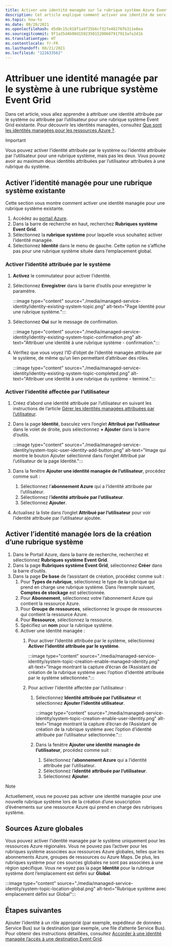 ```yaml
---
title: Activer une identité managée sur la rubrique système Azure Event Grid
description: Cet article explique comment activer une identité de service managée pour une rubrique système Azure Event Grid.
ms.topic: how-to
ms.date: 08/20/2021
ms.openlocfilehash: d5d8c15c818f1a9735b6cf32fe48276fb311e8ea
ms.sourcegitcommit: 9f1a35d4b90d159235015200607917913afe2d1b
ms.translationtype: HT
ms.contentlocale: fr-FR
ms.lasthandoff: 08/21/2021
ms.locfileid: "122633562"
---
```

# <a name="assign-a-system-managed-identity-to-an-event-grid-system-topic"></a>Attribuer une identité managée par le système à une rubrique système Event Grid
Dans cet article, vous allez apprendre à attribuer une identité attribuée par le système ou attribuée par l’utilisateur pour une rubrique système Event Grid existante. Pour découvrir les identités managées, consultez [Que sont les identités managées pour les ressources Azure ?](../active-directory/managed-identities-azure-resources/overview.md).  

> [!IMPORTANT]
> Vous pouvez activer l’identité attribuée par le système ou l’identité attribuée par l’utilisateur pour une rubrique système, mais pas les deux. Vous pouvez avoir au maximum deux identités attribuées par l’utilisateur attribuées à une rubrique du système. 

## <a name="enable-managed-identity-for-an-existing-system-topic"></a>Activer l’identité managée pour une rubrique système existante
Cette section vous montre comment activer une identité managée pour une rubrique système existante. 

1. Accédez au [portail Azure](https://portal.azure.com).
2. Dans la barre de recherche en haut, recherchez **Rubriques système Event Grid**.
3. Sélectionnez la **rubrique système** pour laquelle vous souhaitez activer l’identité managée. 
4. Sélectionnez **Identité** dans le menu de gauche. Cette option ne s’affiche pas pour une rubrique système située dans l’emplacement global. 

### <a name="enable-system-assigned-identity"></a>Activer l’identité attribuée par le système
1. **Activez** le commutateur pour activer l’identité. 
1. Sélectionnez **Enregistrer** dans la barre d’outils pour enregistrer le paramètre. 

    :::image type="content" source="./media/managed-service-identity/identity-existing-system-topic.png" alt-text="Page Identité pour une rubrique système."::: 
1. Sélectionnez **Oui** sur le message de confirmation. 

    :::image type="content" source="./media/managed-service-identity/identity-existing-system-topic-confirmation.png" alt-text="Attribuer une identité à une rubrique système - confirmation."::: 
1. Vérifiez que vous voyez l’ID d’objet de l’identité managée attribuée par le système, de même qu’un lien permettant d’attribuer des rôles. 

    :::image type="content" source="./media/managed-service-identity/identity-existing-system-topic-completed.png" alt-text="Attribuer une identité à une rubrique du système - terminé."::: 

### <a name="enable-user-assigned-identity"></a>Activer l’identité affectée par l’utilisateur

1. Créez d’abord une identité attribuée par l’utilisateur en suivant les instructions de l’article [Gérer les identités managées attribuées par l’utilisateur](../active-directory/managed-identities-azure-resources/how-manage-user-assigned-managed-identities.md). 
1. Dans la page **Identité**, basculez vers l’onglet **Attribué par l’utilisateur** dans le volet de droite, puis sélectionnez **+ Ajouter** dans la barre d’outils.

    :::image type="content" source="./media/managed-service-identity/system-topic-user-identity-add-button.png" alt-text="Image qui montre le bouton Ajouter sélectionné dans l’onglet Attribué par l’utilisateur de la page Identité.":::
1. Dans la fenêtre **Ajouter une identité managée de l’utilisateur**, procédez comme suit :
    1. Sélectionnez l’**abonnement Azure** qui a l’identité attribuée par l’utilisateur. 
    1. Sélectionnez l’**identité attribuée par l’utilisateur**. 
    1. Sélectionnez **Ajouter**. 
1. Actualisez la liste dans l’onglet **Attribué par l’utilisateur** pour voir l’identité attribuée par l’utilisateur ajoutée.

## <a name="enable-managed-identity-when-creating-a-system-topic"></a>Activer l’identité managée lors de la création d’une rubrique système

1. Dans le Portail Azure, dans la barre de recherche, recherchez et sélectionnez **Rubriques système Event Grid**. 
1. Dans la page **Rubriques système Event Grid**, sélectionnez **Créer** dans la barre d’outils. 
1. Dans la page **De base** de l’assistant de création, procédez comme suit : 
    1. Pour **Types de rubrique**, sélectionnez le type de la rubrique qui prend en charge une rubrique système. Dans l’exemple suivant, **Comptes de stockage** est sélectionnée. 
    2. Pour **Abonnement**, sélectionnez votre l’abonnement Azure qui contient la ressource Azure. 
    1. Pour **Groupe de ressources**, sélectionnez le groupe de ressources qui contient la ressource Azure. 
    1. Pour **Ressource**, sélectionnez la ressource. 
    1. Spécifiez un **nom** pour la rubrique système.
    1. Activer une identité managée :
        1. Pour activer l’identité attribuée par le système, sélectionnez **Activer l’identité attribuée par le système**. 
        
            :::image type="content" source="./media/managed-service-identity/system-topic-creation-enable-managed-identity.png" alt-text="Image montrant la capture d’écran de l’Assistant de création de la rubrique système avec l’option d’identité attribuée par le système sélectionnée.":::            
        1. Pour activer l’identité affectée par l’utilisateur : 
            1. Sélectionnez **Identité attribuée par l’utilisateur** et sélectionnez **Ajouter l’identité utilisateur**. 
        
                :::image type="content" source="./media/managed-service-identity/system-topic-creation-enable-user-identity.png" alt-text="Image montrant la capture d’écran de l’Assistant de création de la rubrique système avec l’option d’identité attribuée par l’utilisateur sélectionnée.":::            
            1. Dans la fenêtre **Ajouter une identité managée de l’utilisateur**, procédez comme suit :
                1. Sélectionnez l’**abonnement Azure** qui a l’identité attribuée par l’utilisateur. 
                1. Sélectionnez l’**identité attribuée par l’utilisateur**. 
                1. Sélectionnez **Ajouter**.                         

> [!NOTE]
> Actuellement, vous ne pouvez pas activer une identité managée pour une nouvelle rubrique système lors de la création d’une souscription d’événements sur une ressource Azure qui prend en charge des rubriques système. 


## <a name="global-azure-sources"></a>Sources Azure globales
Vous pouvez activer l’identité managée par le système uniquement pour les ressources Azure régionales. Vous ne pouvez pas l’activer pour les rubriques système associées aux ressources Azure globales, telles que les abonnements Azure, groupes de ressources ou Azure Maps. De plus, les rubriques système pour ces sources globales ne sont pas associées à une région spécifique. Vous ne voyez pas la page **Identité** pour la rubrique système dont l’emplacement est défini sur **Global**. 

:::image type="content" source="./media/managed-service-identity/system-topic-location-global.png" alt-text="Rubrique système avec emplacement défini sur Global"::: 



## <a name="next-steps"></a>Étapes suivantes
Ajouter l’identité à un rôle approprié (par exemple, expéditeur de données Service Bus) sur la destination (par exemple, une file d’attente Service Bus). Pour obtenir des instructions détaillées, consultez [Accorder à une identité managée l’accès à une destination Event Grid](add-identity-roles.md). 